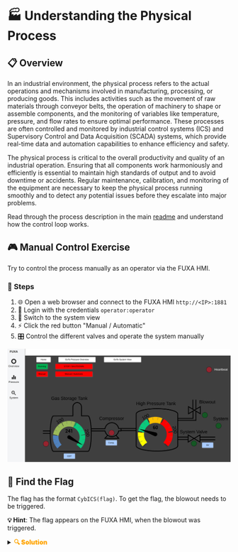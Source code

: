 # 🏭 Understanding the Physical Process

## 📋 Overview
In an industrial environment, the physical process refers to the actual operations and mechanisms involved in manufacturing, processing, or producing goods.
This includes activities such as the movement of raw materials through conveyor belts, the operation of machinery to shape or assemble components, and the monitoring of variables like temperature, pressure, and flow rates to ensure optimal performance.
These processes are often controlled and monitored by industrial control systems (ICS) and Supervisory Control and Data Acquisition (SCADA) systems, which provide real-time data and automation capabilities to enhance efficiency and safety.

The physical process is critical to the overall productivity and quality of an industrial operation.
Ensuring that all components work harmoniously and efficiently is essential to maintain high standards of output and to avoid downtime or accidents.
Regular maintenance, calibration, and monitoring of the equipment are necessary to keep the physical process running smoothly and to detect any potential issues before they escalate into major problems.

Read through the process description in the main [readme](../../README.md) and understand how the control loop works.

## 🎮 Manual Control Exercise
Try to control the process manually as an operator via the FUXA HMI.

### 📝 Steps
1. 🌐 Open a web browser and connect to the FUXA HMI `http://<IP>:1881`
2. 🔑 Login with the credentials `operator:operator`
3. 🔄 Switch to the system view
4. ⚡ Click the red button "Manual / Automatic"
5. 🎛️ Control the different valves and operate the system manually

![FUXA system view](doc/fuxa.png)

## 🎯 Find the Flag
The flag has the format `CybICS(flag)`.
To get the flag, the blowout needs to be triggered.

**💡 Hint**: The flag appears on the FUXA HMI, when the blowout was triggered.

<details>
  <summary><strong><span style="color:orange;font-weight: 900">🔍 Solution</span></strong></summary>
  
  After login on the FUXA dashboard switch to the "System" view.
  By closing the "System Valve" (SV) and enabling the Compressor (C),
  the pressure is rising.
  After a certain time, the pressure in the High Pressure Tank (HTB)
  gets a critical level and the Blowout (BO) will be opened.

  <div style="color:orange;font-weight: 900">
    🚩 Flag: CybICS(Bl0w0ut)
  </div>
  
  ![Flag OpenPLC Password](doc/flag.png)
</details>
